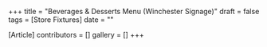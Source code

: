 +++
title = "Beverages & Desserts Menu (Winchester Signage)"
draft = false
tags = [Store Fixtures]
date = ""

[Article]
contributors = []
gallery = []
+++